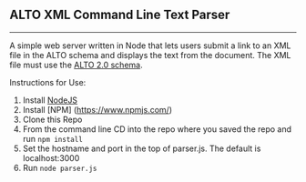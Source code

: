 ## ALTO XML Command Line Text Parser

---

A simple web server written in Node that lets users submit a link to an XML file in the ALTO schema and displays the text from the document.
The XML file must use the [ALTO 2.0 schema](http://www.loc.gov/standards/alto/).

Instructions for Use:

1. Install [NodeJS](http://nodejs.org/)
2. Install [NPM] (https://www.npmjs.com/)
3. Clone this Repo
4. From the command line CD into the repo where you saved the repo and run `npm install`
5. Set the hostname and port in the top of parser.js. The default is localhost:3000
6. Run `node parser.js`